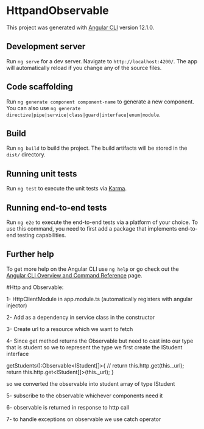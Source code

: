 # HttpandObservable

This project was generated with [Angular CLI](https://github.com/angular/angular-cli) version 12.1.0.

## Development server

Run `ng serve` for a dev server. Navigate to `http://localhost:4200/`. The app will automatically reload if you change any of the source files.

## Code scaffolding

Run `ng generate component component-name` to generate a new component. You can also use `ng generate directive|pipe|service|class|guard|interface|enum|module`.

## Build

Run `ng build` to build the project. The build artifacts will be stored in the `dist/` directory.

## Running unit tests

Run `ng test` to execute the unit tests via [Karma](https://karma-runner.github.io).

## Running end-to-end tests

Run `ng e2e` to execute the end-to-end tests via a platform of your choice. To use this command, you need to first add a package that implements end-to-end testing capabilities.

## Further help

To get more help on the Angular CLI use `ng help` or go check out the [Angular CLI Overview and Command Reference](https://angular.io/cli) page.



#Http and Observable:


1- HttpClientModule in app.module.ts (automatically registers with angular injector)

2- Add as a dependency in service class in the constructor

3- Create url to a resource which we want to fetch

4- Since get method returns the Observable but need to cast into our type that is
   student so we to represent the type we first create the IStudent interface

   getStudents():Observable<IStudent[]>{
    // return this.http.get(this._url);
    return this.http.get<IStudent[]>(this._url);
  }

  so we converted the observable into student array of type IStudent

5- subscribe to the observable whichever components need it

6- observable is returned in response to http call

7- to handle exceptions on observable we use catch operator
